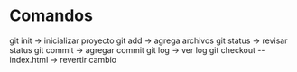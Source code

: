 # Comandos

git init   -> inicializar proyecto
git add    -> agrega archivos
git status -> revisar status
git commit -> agregar commit
git log    -> ver log
git checkout -- index.html -> revertir cambio